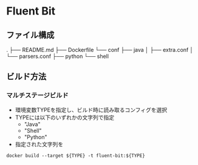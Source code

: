 # Fluent Bit

## ファイル構成

.
├── README.md
├── Dockerfile
└── conf
    ├── java
    │   ├── extra.conf
    │   └── parsers.conf
    ├── python
    └── shell

## ビルド方法

### マルチステージビルド

- 環境変数TYPEを指定し、ビルド時に読み取るコンフィグを選択
- TYPEには以下のいずれかの文字列で指定
  - "Java"
  - "Shell"
  - "Python"
- 指定された文字列を

`docker build --target ${TYPE} -t fluent-bit:${TYPE}`
